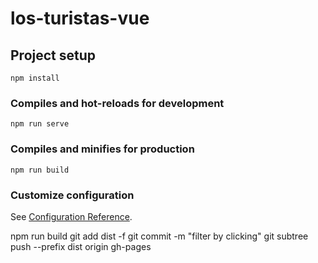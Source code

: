 # los-turistas-vue

## Project setup
```
npm install
```

### Compiles and hot-reloads for development
```
npm run serve
```

### Compiles and minifies for production
```
npm run build
```

### Customize configuration
See [Configuration Reference](https://cli.vuejs.org/config/).


npm run build
git add dist -f
git commit -m "filter by clicking"
git subtree push --prefix dist origin gh-pages
